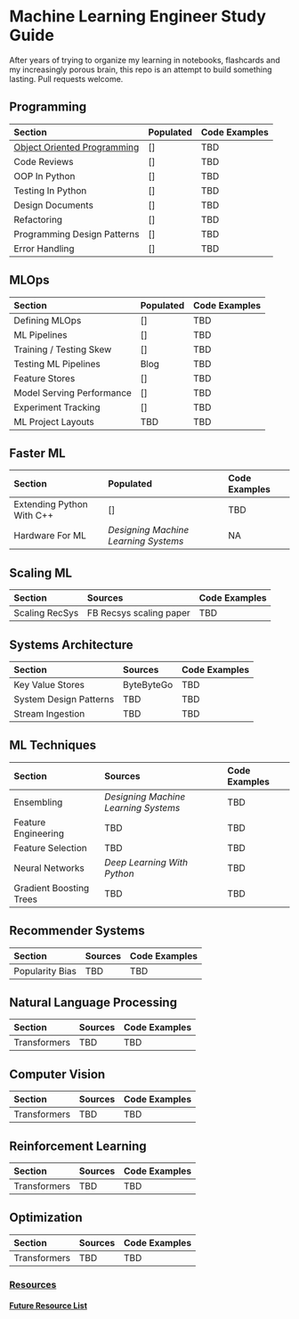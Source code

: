 # Machine Learning Engineer Study Guide
After years of trying to organize my learning in notebooks, flashcards and my increasingly porous brain, this repo is an attempt to build something lasting. Pull requests welcome. 

## Programming
| Section | Populated | Code Examples |
| :---- | :---- | :---- |
| [Object Oriented Programming](Programming/Object-Oriented-Programming.md) | [] | TBD |
| Code Reviews | [] | TBD | 
| OOP In Python | [] | TBD
| Testing In Python | [] | TBD | 
| Design Documents | []| TBD | 
| Refactoring | [] | TBD | 
| Programming Design Patterns | [] | TBD | 
| Error Handling | [] | TBD | 

## MLOps
| Section | Populated | Code Examples |
| :---- | :---- | :---- |
| Defining MLOps | [] | TBD | 
| ML Pipelines | [] | TBD | 
| Training / Testing Skew | [] | TBD | 
| Testing ML Pipelines | Blog | TBD | 
| Feature Stores | [] | TBD
| Model Serving Performance | [] | TBD | 
| Experiment Tracking | [] | TBD|
| ML Project Layouts | TBD | TBD | 

## Faster ML
| Section | Populated | Code Examples | 
| :---- | :---- | :---- |
| Extending Python With C++ | [] | TBD | 
| Hardware For ML | *Designing Machine Learning Systems* | NA | 

## Scaling ML 
| Section | Sources | Code Examples | 
| :---- | :---- | :---- |
| Scaling RecSys | FB Recsys scaling paper | TBD | 

## Systems Architecture
| Section | Sources | Code Examples |
| :---- | :---- | :---- |
| Key Value Stores | ByteByteGo | TBD | 
| System Design Patterns | TBD | TBD | 
| Stream Ingestion | TBD | TBD | 

## ML Techniques 
| Section | Sources | Code Examples |
| :---- | :---- | :---- |
| Ensembling | *Designing Machine Learning Systems* | TBD | 
| Feature Engineering | TBD | TBD |
| Feature Selection  | TBD | TBD | 
| Neural Networks | *Deep Learning With Python* | TBD |   
| Gradient Boosting Trees | TBD | TBD | 

## Recommender Systems
| Section | Sources | Code Examples |
| :---- | :---- | :---- |
| Popularity Bias | TBD | TBD | 

## Natural Language Processing
| Section | Sources | Code Examples |
| :---- | :---- | :---- |
| Transformers | TBD | TBD | 

## Computer Vision
| Section | Sources | Code Examples |
| :---- | :---- | :---- |
| Transformers | TBD | TBD | 

## Reinforcement Learning
| Section | Sources | Code Examples |
| :---- | :---- | :---- |
| Transformers | TBD | TBD | 

## Optimization 
| Section | Sources | Code Examples |
| :---- | :---- | :---- |
| Transformers | TBD | TBD | 

### [Resources](/Resources)

#### [Future Resource List](Resources_Queue.md)



